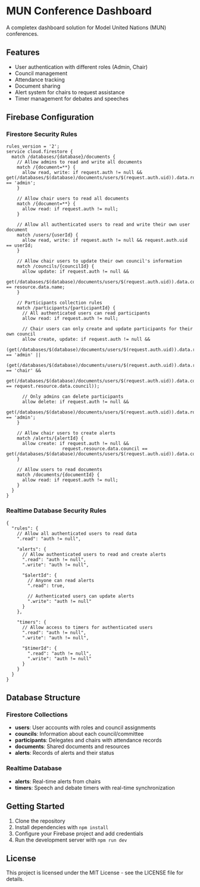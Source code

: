 
# MUN Conference Dashboard

A completex dashboard solution for Model United Nations (MUN) conferences.

## Features

- User authentication with different roles (Admin, Chair)
- Council management
- Attendance tracking
- Document sharing
- Alert system for chairs to request assistance
- Timer management for debates and speeches

## Firebase Configuration

### Firestore Security Rules

```
rules_version = '2';
service cloud.firestore {
  match /databases/{database}/documents {
    // Allow admins to read and write all documents
    match /{document=**} {
      allow read, write: if request.auth != null && get(/databases/$(database)/documents/users/$(request.auth.uid)).data.role == 'admin';
    }
    
    // Allow chair users to read all documents
    match /{document=**} {
      allow read: if request.auth != null;
    }
    
    // Allow all authenticated users to read and write their own user document
    match /users/{userId} {
      allow read, write: if request.auth != null && request.auth.uid == userId;
    }
    
    // Allow chair users to update their own council's information
    match /councils/{councilId} {
      allow update: if request.auth != null && 
                      get(/databases/$(database)/documents/users/$(request.auth.uid)).data.council == resource.data.name;
    }
    
    // Participants collection rules
    match /participants/{participantId} {
      // All authenticated users can read participants
      allow read: if request.auth != null;
      
      // Chair users can only create and update participants for their own council
      allow create, update: if request.auth != null &&
                              (get(/databases/$(database)/documents/users/$(request.auth.uid)).data.role == 'admin' ||
                              (get(/databases/$(database)/documents/users/$(request.auth.uid)).data.role == 'chair' &&
                              get(/databases/$(database)/documents/users/$(request.auth.uid)).data.council == request.resource.data.council));
      
      // Only admins can delete participants
      allow delete: if request.auth != null && 
                     get(/databases/$(database)/documents/users/$(request.auth.uid)).data.role == 'admin';
    }
    
    // Allow chair users to create alerts
    match /alerts/{alertId} {
      allow create: if request.auth != null && 
                     request.resource.data.council == get(/databases/$(database)/documents/users/$(request.auth.uid)).data.council;
    }
    
    // Allow users to read documents
    match /documents/{documentId} {
      allow read: if request.auth != null;
    }
  }
}
```

### Realtime Database Security Rules

```
{
  "rules": {
    // Allow all authenticated users to read data
    ".read": "auth != null",
    
    "alerts": {
      // Allow authenticated users to read and create alerts
      ".read": "auth != null",
      ".write": "auth != null",
      
      "$alertId": {
        // Anyone can read alerts
        ".read": true,
        
        // Authenticated users can update alerts
        ".write": "auth != null"
      }
    },
    
    "timers": {
      // Allow access to timers for authenticated users
      ".read": "auth != null",
      ".write": "auth != null",
      
      "$timerId": {
        ".read": "auth != null",
        ".write": "auth != null"
      }
    }
  }
}
```

## Database Structure

### Firestore Collections

- **users**: User accounts with roles and council assignments
- **councils**: Information about each council/committee
- **participants**: Delegates and chairs with attendance records
- **documents**: Shared documents and resources
- **alerts**: Records of alerts and their status

### Realtime Database

- **alerts**: Real-time alerts from chairs
- **timers**: Speech and debate timers with real-time synchronization

## Getting Started

1. Clone the repository
2. Install dependencies with `npm install`
3. Configure your Firebase project and add credentials
4. Run the development server with `npm run dev`

## License

This project is licensed under the MIT License - see the LICENSE file for details.
